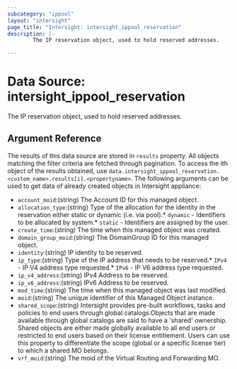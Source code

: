 ```yaml
---
subcategory: "ippool"
layout: "intersight"
page_title: "Intersight: intersight_ippool_reservation"
description: |-
        The IP reservation object, used to hold reserved addresses.

---
```


# Data Source: intersight_ippool_reservation
The IP reservation object, used to hold reserved addresses.
## Argument Reference
The results of this data source are stored in `results` property.
All objects matching the filter criteria are fetched through pagination.
To access the ith object of the results obtained, use `data.intersight_ippool_reservation.<custom_name>.results[i].<propertyname>`.
The following arguments can be used to get data of already created objects in Intersight appliance:
* `account_moid`:(string) The Account ID for this managed object. 
* `allocation_type`:(string) Type of the allocation for the identity in the reservation either static or dynamic (i.e. via pool).* `dynamic` - Identifiers to be allocated by system.* `static` - Identifiers are assigned by the user. 
* `create_time`:(string) The time when this managed object was created. 
* `domain_group_moid`:(string) The DomainGroup ID for this managed object. 
* `identity`:(string) IP identity to be reserved. 
* `ip_type`:(string) Type of the IP address that needs to be reserved.* `IPv4` - IP V4 address type requested.* `IPv6` - IP V6 address type requested. 
* `ip_v4_address`:(string) IPv4 Address to be reserved. 
* `ip_v6_address`:(string) IPv6 Address to be reserved. 
* `mod_time`:(string) The time when this managed object was last modified. 
* `moid`:(string) The unique identifier of this Managed Object instance. 
* `shared_scope`:(string) Intersight provides pre-built workflows, tasks and policies to end users through global catalogs.Objects that are made available through global catalogs are said to have a 'shared' ownership. Shared objects are either made globally available to all end users or restricted to end users based on their license entitlement. Users can use this property to differentiate the scope (global or a specific license tier) to which a shared MO belongs. 
* `vrf_moid`:(string) The moid of the Virtual Routing and Forwarding MO. 
 
